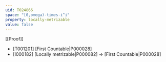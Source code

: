 ```yaml
---
uid: T024866
space: "[0,omega)-times-i^i"
property: locally-metrizable
value: false
---
```

[[Proof]]

* [T001201] [First Countable|P000028]
* [I000182] [Locally metrizable|P000082] => [First Countable|P000028]

